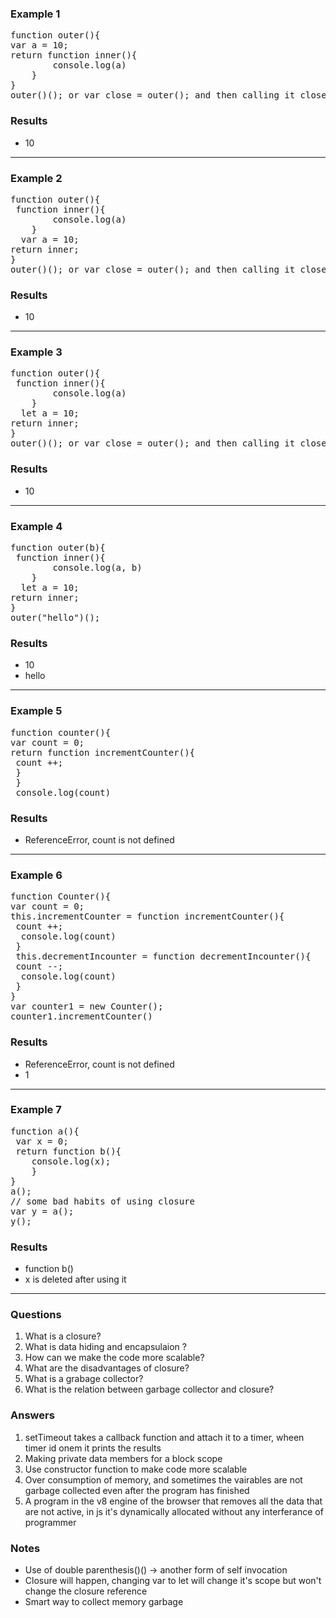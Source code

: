 ### Example 1
<pre>
function outer(){
var a = 10;
return function inner(){
		console.log(a)
	}
}
outer()(); or var close = outer(); and then calling it close();
</pre>

### Results
- 10

<hr>

### Example 2
<pre>
function outer(){
 function inner(){
		console.log(a)
	}
  var a = 10;
return inner;
}
outer()(); or var close = outer(); and then calling it close();
</pre>


### Results
- 10


<hr>

### Example 3
<pre>
function outer(){
 function inner(){
		console.log(a)
	}
  let a = 10;
return inner;
}
outer()(); or var close = outer(); and then calling it close();
</pre>

### Results
- 10

<hr>

### Example 4

<pre>
function outer(b){
 function inner(){
		console.log(a, b)
	}
  let a = 10;
return inner;
}
outer("hello")();
</pre>


### Results
- 10
- hello

<hr>

### Example 5

<pre>
function counter(){
var count = 0;
return function incrementCounter(){
 count ++;
 }
 }
 console.log(count)
</pre>


### Results
- ReferenceError, count is not defined

<hr>

### Example 6

<pre>
function Counter(){
var count = 0;
this.incrementCounter = function incrementCounter(){
 count ++;
  console.log(count)
 }
 this.decrementIncounter = function decrementIncounter(){
 count --;
  console.log(count)
 }
}
var counter1 = new Counter();
counter1.incrementCounter()
</pre>

### Results
- ReferenceError, count is not defined
- 1

<hr>

### Example 7

<pre>
function a(){
 var x = 0;
 return function b(){
    console.log(x);
    }
}
a();
// some bad habits of using closure
var y = a();
y();
</pre>

### Results
- function b()
- x is deleted after using it

<hr>


### Questions
1. What is a closure?
2. What is data hiding and encapsulaion ?
3. How can we make the code more scalable?
4. What are the disadvantages of closure?
5. What is a grabage collector?
6. What is the relation between garbage collector and closure?
 

### Answers
1. setTimeout takes a callback function and attach it to a timer, wheen timer id onem it prints the results
2. Making private data members for a block scope
3. Use constructor function to make code more scalable
4. Over consumption of memory, and sometimes the vairables are not garbage collected even after the program has finished
5. A program in the v8 engine of the browser that removes all the data that are not active, in js it's dynamically allocated without any interferance of programmer


### Notes
- Use of double parenthesis()() -> another form of self invocation
- Closure will happen, changing var to let will change it's scope but won't change the closure reference
- Smart way to collect memory garbage
